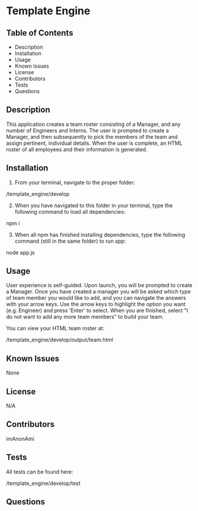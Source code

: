 # Template Engine

## Table of Contents

* Description
* Installation
* Usage
* Known Issues
* License
* Contributors
* Tests
* Questions

## Description

This application creates a team roster consisting of a Manager, and any number of Engineers and Interns. The user is prompted to create a Manager, and then subsequently to pick the members of the team and assign pertinent, individual details. When the user is complete, an HTML roster of all employees and their information is generated.

## Installation

1. From your terminal, navigate to the proper folder:

/template_engine/develop

2. When you have navigated to this folder in your terminal, type the following command to load all dependencies:

npm i

3. When all npm has finished installing dependencies, type the following command (still in the same folder) to run app:

node app.js  

## Usage

User experience is self-guided. Upon launch, you will be prompted to create a Manager. Once you have created a manager you will be asked which type of team member you would like to add, and you can navigate the answers with your arrow keys. Use the arrow keys to highlight the option you want (e.g. Engineer) and press 'Enter' to select. When you are finished, select "I do not want to add any more team members" to build your team.

You can view your HTML team roster at:

/template_engine/develop/output/team.html

## Known Issues

None

## License

N/A

## Contributors

imAnonAmi

## Tests

All tests can be found here:

/template_engine/develop/test

## Questions

